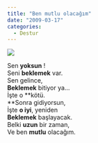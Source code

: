 ```yaml
---
title: "Ben mutlu olacağım"
date: "2009-03-17"
categories: 
  - Destur
---
```


![](../uploads/image/beklemek.jpg)

Sen **yoksun** !  
Seni **beklemek** var.  
Sen gelince,  
**Beklemek** bitiyor ya…  
İşte o **kötü.  
**Sonra gidiyorsun,  
İşte **o iyi**, yeniden  
**Beklemek** başlayacak.  
Belki **uzun** bir zaman,  
Ve ben **mutlu** olacağım.
